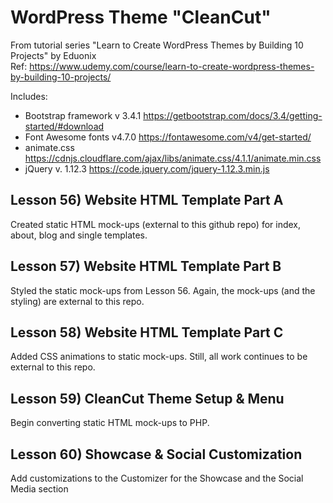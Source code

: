 # WordPress Theme "CleanCut"
From tutorial series "Learn to Create WordPress Themes by Building 10 Projects" by Eduonix  
Ref: https://www.udemy.com/course/learn-to-create-wordpress-themes-by-building-10-projects/

Includes:
* Bootstrap framework v 3.4.1 https://getbootstrap.com/docs/3.4/getting-started/#download
* Font Awesome fonts v4.7.0 https://fontawesome.com/v4/get-started/
* animate.css https://cdnjs.cloudflare.com/ajax/libs/animate.css/4.1.1/animate.min.css
* jQuery v. 1.12.3 https://code.jquery.com/jquery-1.12.3.min.js

## Lesson 56) Website HTML Template Part A
Created static HTML mock-ups (external to this github repo) for index, about, blog and single templates.

## Lesson 57) Website HTML Template Part B
Styled the static mock-ups from Lesson 56.  Again, the mock-ups (and the styling) are external to this repo.

## Lesson 58) Website HTML Template Part C
Added CSS animations to static mock-ups.  Still, all work continues to be external to this repo.

## Lesson 59) CleanCut Theme Setup & Menu
Begin converting static HTML mock-ups to PHP.  

## Lesson 60) Showcase & Social Customization
Add customizations to the Customizer for the Showcase and the Social Media section
